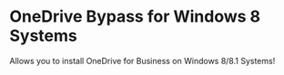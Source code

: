 # OneDrive Bypass for Windows 8 Systems
Allows you to install OneDrive for Business on Windows 8/8.1 Systems!
